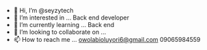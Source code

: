 - 👋 Hi, I’m @seyzytech
- 👀 I’m interested in ... Back end developer
- 🌱 I’m currently learning ... Back end 
- 💞️ I’m looking to collaborate on ...
- 📫 How to reach me ... owolabioluyori6@gmail.com
09065984559

<!---
seyzytech/seyzytech is a ✨ special ✨ repository because its `README.md` (this file) appears on your GitHub profile.
You can click the Preview link to take a look at your changes.
--->
